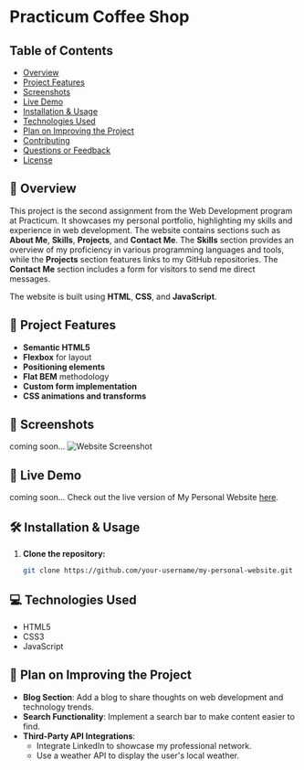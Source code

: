 # Practicum Coffee Shop

## Table of Contents

- [Overview](#-overview)
- [Project Features](#-project-features)
- [Screenshots](#-screenshots)
- [Live Demo](#-live-demo)
- [Installation & Usage](#-installation--usage)
- [Technologies Used](#-technologies-used)
- [Plan on Improving the Project](#-plan-on-improving-the-project)
- [Contributing](#-contributing)
- [Questions or Feedback](#-questions-or-feedback)
- [License](#-license)

## 📖 Overview

This project is the second assignment from the Web Development program at Practicum. It showcases my personal portfolio, highlighting my skills and experience in web development. The website contains sections such as **About Me**, **Skills**, **Projects**, and **Contact Me**. The **Skills** section provides an overview of my proficiency in various programming languages and tools, while the **Projects** section features links to my GitHub repositories. The **Contact Me** section includes a form for visitors to send me direct messages.

The website is built using **HTML**, **CSS**, and **JavaScript**.

## 🚀 Project Features

- **Semantic HTML5**
- **Flexbox** for layout
- **Positioning elements**
- **Flat BEM** methodology
- **Custom form implementation**
- **CSS animations and transforms**

## 📸 Screenshots

coming soon...
![Website Screenshot](link-to-your-screenshot-image)

## 🔗 Live Demo

coming soon...
Check out the live version of My Personal Website [here](link-to-your-live-demo).

## 🛠️ Installation & Usage

1. **Clone the repository:**
   ```bash
   git clone https://github.com/your-username/my-personal-website.git

## 💻 Technologies Used
- HTML5
- CSS3
- JavaScript

## 🌱 Plan on Improving the Project
- **Blog Section**: Add a blog to share thoughts on web development and technology trends.
- **Search Functionality**: Implement a search bar to make content easier to find.
- **Third-Party API Integrations**:
  - Integrate LinkedIn to showcase my professional network.
  - Use a weather API to display the user's local weather.
